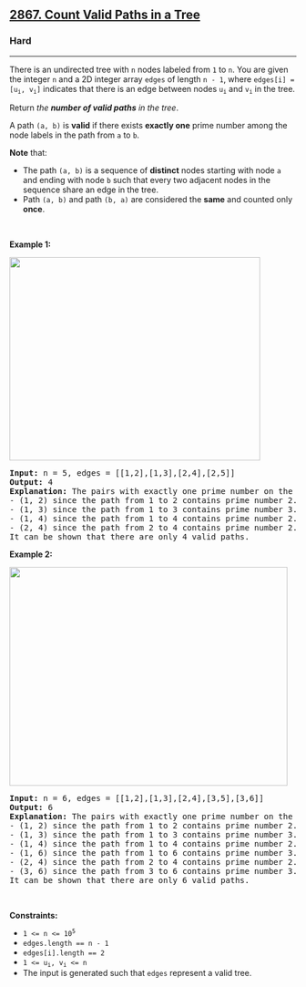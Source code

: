 <h2><a href="https://leetcode.com/problems/count-valid-paths-in-a-tree">2867. Count Valid Paths in a Tree</a></h2><h3>Hard</h3><hr><p>There is an undirected tree with <code>n</code> nodes labeled from <code>1</code> to <code>n</code>. You are given the integer <code>n</code> and a 2D integer array <code>edges</code> of length <code>n - 1</code>, where <code>edges[i] = [u<sub>i</sub>, v<sub>i</sub>]</code> indicates that there is an edge between nodes <code>u<sub>i</sub></code> and <code>v<sub>i</sub></code> in the tree.</p>

<p>Return <em>the <strong>number of valid paths</strong> in the tree</em>.</p>

<p>A path <code>(a, b)</code> is <strong>valid</strong> if there exists <strong>exactly one</strong> prime number among the node labels in the path from <code>a</code> to <code>b</code>.</p>

<p><strong>Note</strong> that:</p>

<ul>
	<li>The path <code>(a, b)</code> is a sequence of <strong>distinct</strong> nodes starting with node <code>a</code> and ending with node <code>b</code> such that every two adjacent nodes in the sequence share an edge in the tree.</li>
	<li>Path <code>(a, b)</code> and path <code>(b, a)</code> are considered the <strong>same</strong> and counted only <strong>once</strong>.</li>
</ul>

<p>&nbsp;</p>
<p><strong class="example">Example 1:</strong></p>
<img alt="" src="https://assets.leetcode.com/uploads/2023/08/27/example1.png" style="width: 440px; height: 357px;" />
<pre>
<strong>Input:</strong> n = 5, edges = [[1,2],[1,3],[2,4],[2,5]]
<strong>Output:</strong> 4
<strong>Explanation:</strong> The pairs with exactly one prime number on the path between them are: 
- (1, 2) since the path from 1 to 2 contains prime number 2. 
- (1, 3) since the path from 1 to 3 contains prime number 3.
- (1, 4) since the path from 1 to 4 contains prime number 2.
- (2, 4) since the path from 2 to 4 contains prime number 2.
It can be shown that there are only 4 valid paths.
</pre>

<p><strong class="example">Example 2:</strong></p>
<img alt="" src="https://assets.leetcode.com/uploads/2023/08/27/example2.png" style="width: 488px; height: 384px;" />
<pre>
<strong>Input:</strong> n = 6, edges = [[1,2],[1,3],[2,4],[3,5],[3,6]]
<strong>Output:</strong> 6
<strong>Explanation:</strong> The pairs with exactly one prime number on the path between them are: 
- (1, 2) since the path from 1 to 2 contains prime number 2.
- (1, 3) since the path from 1 to 3 contains prime number 3.
- (1, 4) since the path from 1 to 4 contains prime number 2.
- (1, 6) since the path from 1 to 6 contains prime number 3.
- (2, 4) since the path from 2 to 4 contains prime number 2.
- (3, 6) since the path from 3 to 6 contains prime number 3.
It can be shown that there are only 6 valid paths.
</pre>

<p>&nbsp;</p>
<p><strong>Constraints:</strong></p>

<ul>
	<li><code>1 &lt;= n &lt;= 10<sup>5</sup></code></li>
	<li><code>edges.length == n - 1</code></li>
	<li><code>edges[i].length == 2</code></li>
	<li><code>1 &lt;= u<sub>i</sub>, v<sub>i</sub> &lt;= n</code></li>
	<li>The input is generated such that <code>edges</code> represent a valid tree.</li>
</ul>

